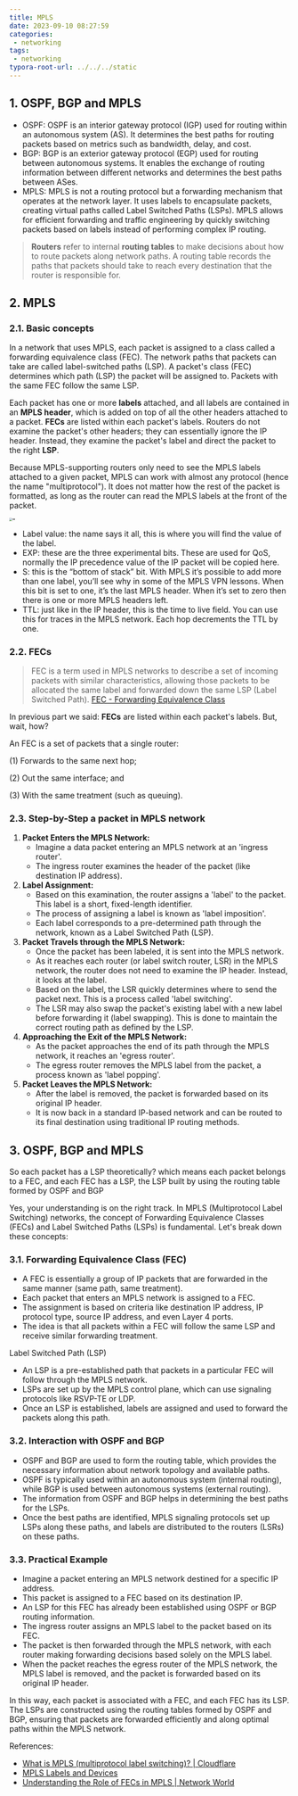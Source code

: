 ```yaml
---
title: MPLS
date: 2023-09-10 08:27:59
categories:
 - networking
tags:
 - networking
typora-root-url: ../../../static
---
```


## 1. OSPF, BGP and MPLS

- OSPF: OSPF is an interior gateway protocol (IGP) used for routing within an autonomous system (AS). It determines the best paths for routing packets based on metrics such as bandwidth, delay, and cost.
- ﻿﻿BGP: BGP is an exterior gateway protocol (EGP) used for routing between autonomous systems. It enables the exchange of routing information between different networks and determines the best paths between ASes.
- ﻿﻿MPLS: MPLS is not a routing protocol but a forwarding mechanism that operates at the network layer. It uses labels to encapsulate packets, creating virtual paths called Label Switched Paths (LSPs). MPLS allows for efficient forwarding and traffic engineering by quickly switching packets based on labels instead of performing complex IP routing.

> **Routers** refer to internal **routing tables** to make decisions about how to route packets along network paths. A routing table records the paths that packets should take to reach every destination that the router is responsible for. 

## 2. MPLS

### 2.1. Basic concepts

In a network that uses MPLS, each packet is assigned to a class called a forwarding equivalence class (FEC). The network paths that packets can take are called label-switched paths (LSP). A packet's class (FEC) determines which path (LSP) the packet will be assigned to. Packets with the same FEC follow the same LSP.

Each packet has one or more **labels** attached, and all labels are contained in an **MPLS header**, which is added on top of all the other headers attached to a packet. **FECs** are listed within each packet's labels. Routers do not examine the packet's other headers; they can essentially ignore the IP header. Instead, they examine the packet's label and direct the packet to the right **LSP**.

Because MPLS-supporting routers only need to see the MPLS labels attached to a given packet, MPLS can work with almost any protocol (hence the name "multiprotocol"). It does not matter how the rest of the packet is formatted, as long as the router can read the MPLS labels at the front of the packet.

<img src="/008-mpls/aa.png" alt="aa" style="zoom:33%;" />

- Label value: the name says it all, this is where you will find the value of the label.
- EXP: these are the three experimental bits. These are used for QoS, normally the IP precedence value of the IP packet will be copied here.
- S: this is the “bottom of stack” bit. With MPLS it’s possible to add more than one label, you’ll see why in some of the MPLS VPN lessons. When this bit is set to one, it’s the last MPLS header. When it’s set to zero then there is one or more MPLS headers left.
- TTL: just like in the IP header, this is the time to live field. You can use this for traces in the MPLS network. Each hop decrements the TTL by one.

### 2.2. FECs

> FEC is a term used in MPLS networks to describe a set of incoming packets with similar characteristics, allowing those packets to be allocated the same label and forwarded down the same LSP (Label Switched Path). [FEC - Forwarding Equivalence Class](https://www.mpirical.com/glossary/fec-forwarding-equivalence-class.)

In previous part we said: **FECs** are listed within each packet's labels. But, wait, how?

An FEC is a set of packets that a single router:

(1) Forwards to the same next hop;

(2) Out the same interface; and

(3) With the same treatment (such as queuing).

### 2.3. Step-by-Step a packet in MPLS network

1. **Packet Enters the MPLS Network:**
   - Imagine a data packet entering an MPLS network at an 'ingress router'.
   - The ingress router examines the header of the packet (like destination IP address).
2. **Label Assignment:**
   - Based on this examination, the router assigns a 'label' to the packet. This label is a short, fixed-length identifier.
   - The process of assigning a label is known as 'label imposition'.
   - Each label corresponds to a pre-determined path through the network, known as a Label Switched Path (LSP).
3. **Packet Travels through the MPLS Network:**
   - Once the packet has been labeled, it is sent into the MPLS network.
   - As it reaches each router (or label switch router, LSR) in the MPLS network, the router does not need to examine the IP header. Instead, it looks at the label.
   - Based on the label, the LSR quickly determines where to send the packet next. This is a process called 'label switching'.
   - The LSR may also swap the packet's existing label with a new label before forwarding it (label swapping). This is done to maintain the correct routing path as defined by the LSP.
4. **Approaching the Exit of the MPLS Network:**
   - As the packet approaches the end of its path through the MPLS network, it reaches an 'egress router'.
   - The egress router removes the MPLS label from the packet, a process known as 'label popping'.
5. **Packet Leaves the MPLS Network:**
   - After the label is removed, the packet is forwarded based on its original IP header.
   - It is now back in a standard IP-based network and can be routed to its final destination using traditional IP routing methods.

## 3. OSPF, BGP and MPLS

So each packet has a LSP theoretically? which means each packet belongs to a FEC, and each FEC has a LSP, the LSP built by using the routing table formed by OSPF and BGP

Yes, your understanding is on the right track. In MPLS (Multiprotocol Label Switching) networks, the concept of Forwarding Equivalence Classes (FECs) and Label Switched Paths (LSPs) is fundamental. Let's break down these concepts:

### 3.1. Forwarding Equivalence Class (FEC)

- A FEC is essentially a group of IP packets that are forwarded in the same manner (same path, same treatment).
- Each packet that enters an MPLS network is assigned to a FEC.
- The assignment is based on criteria like destination IP address, IP protocol type, source IP address, and even Layer 4 ports.
- The idea is that all packets within a FEC will follow the same LSP and receive similar forwarding treatment.

Label Switched Path (LSP)

- An LSP is a pre-established path that packets in a particular FEC will follow through the MPLS network.
- LSPs are set up by the MPLS control plane, which can use signaling protocols like RSVP-TE or LDP.
- Once an LSP is established, labels are assigned and used to forward the packets along this path.

### 3.2. Interaction with OSPF and BGP

- OSPF and BGP are used to form the routing table, which provides the necessary information about network topology and available paths.
- OSPF is typically used within an autonomous system (internal routing), while BGP is used between autonomous systems (external routing).
- The information from OSPF and BGP helps in determining the best paths for the LSPs.
- Once the best paths are identified, MPLS signaling protocols set up LSPs along these paths, and labels are distributed to the routers (LSRs) on these paths.

### 3.3. Practical Example

- Imagine a packet entering an MPLS network destined for a specific IP address.
- This packet is assigned to a FEC based on its destination IP.
- An LSP for this FEC has already been established using OSPF or BGP routing information.
- The ingress router assigns an MPLS label to the packet based on its FEC.
- The packet is then forwarded through the MPLS network, with each router making forwarding decisions based solely on the MPLS label.
- When the packet reaches the egress router of the MPLS network, the MPLS label is removed, and the packet is forwarded based on its original IP header.

In this way, each packet is associated with a FEC, and each FEC has its LSP. The LSPs are constructed using the routing tables formed by OSPF and BGP, ensuring that packets are forwarded efficiently and along optimal paths within the MPLS network. 

References: 

- [What is MPLS (multiprotocol label switching)? | Cloudflare](https://www.cloudflare.com/learning/network-layer/what-is-mpls/)
- [MPLS Labels and Devices](https://networklessons.com/mpls/mpls-labels-and-devices)
- [Understanding the Role of FECs in MPLS | Network World](https://www.networkworld.com/article/2350449/understanding-the-role-of-fecs-in-mpls.html)

